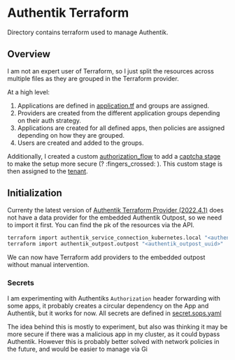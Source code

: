 # Authentik Terraform

Directory contains terraform used to manage Authentik.

## Overview

I am not an expert user of Terraform, so I just split the resources across multiple files as they are grouped in the Terraform provider.

At a high level:

1. Applications are defined in [application.tf](./applications.tf) and groups are assigned.
2. Providers are created from the different application groups depending on their auth strategy.
3. Applications are created for all defined apps, then policies are assigned depending on how they are grouped.
4. Users are created and added to the groups.

Additionally, I created a custom [authorization_flow](./flows.tf) to add a [captcha stage](https://goauthentik.io/docs/flow/stages/captcha/) to make the setup more secure (? :fingers_crossed: ). This custom stage is then assigned to the [tenant](./system.tf).


## Initialization

Currenty the latest version of [Authentik Terraform Provider (2022.4.1)](https://registry.terraform.io/providers/goauthentik/authentik/latest)
does not have a data provider for the embedded Authentik Outpost, so we need to import it first. You can find the pk of the resources via the API.

```bash
terraform import authentik_service_connection_kubernetes.local "<authentik_service_connection_kubernetes_uuid>"
terraform import authentik_outpost.outpost "<authentik_outpost_uuid>"
```

We can now have Terraform add providers to the embedded outpost without manual intervention.

### Secrets

I am experimenting with Authentiks `Authorization` header forwarding with some apps, it probably creates a circular dependency on the App and Authentik, but it works for now. All secrets are defined in [secret.sops.yaml](./secret.sops.yaml)

The idea behind this is mostly to experiment, but also was thinking it may be more secure if there was a malicious app in my cluster, as it could bypass Authentik. However this is probably better solved with network policies in the future, and would be easier to manage via Gi
